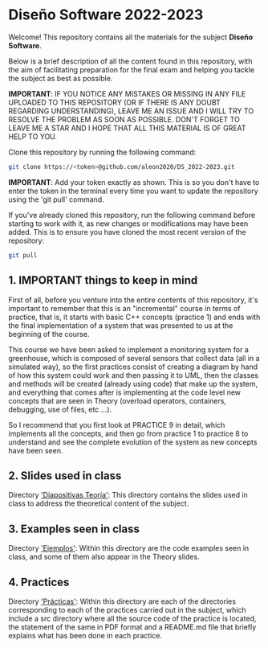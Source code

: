 # Diseño Software 2022-2023

Welcome! This repository contains all the materials for the subject **Diseño Software**.

Below is a brief description of all the content found in this repository, with the aim of facilitating preparation for the final exam and helping you tackle the subject as best as possible.

**IMPORTANT**: IF YOU NOTICE ANY MISTAKES OR MISSING IN ANY FILE UPLOADED TO THIS REPOSITORY (OR IF THERE IS ANY DOUBT REGARDING UNDERSTANDING), LEAVE ME AN ISSUE AND I WILL TRY TO RESOLVE THE PROBLEM AS SOON AS POSSIBLE. DON'T FORGET TO LEAVE ME A STAR AND I HOPE THAT ALL THIS MATERIAL IS OF GREAT HELP TO YOU.

Clone this repository by running the following command:

```sh
git clone https://<token>@github.com/aleon2020/DS_2022-2023.git
```

**IMPORTANT**: Add your token exactly as shown. This is so you don't have to enter the token in the terminal every time you want to update the repository using the 'git pull' command.

If you've already cloned this repository, run the following command before starting to work with it, as new changes or modifications may have been added. This is to ensure you have cloned the most recent version of the repository:

```sh
git pull
```

## 1. IMPORTANT things to keep in mind

First of all, before you venture into the entire contents of this repository, it's important to remember that this is an "incremental" course in terms of practice, that is, it starts with basic C++ concepts (practice 1) and ends with the final implementation of a system that was presented to us at the beginning of the course.

This course we have been asked to implement a monitoring system for a greenhouse, which is composed of several sensors that collect data (all in a simulated way), so the first practices consist of creating a diagram by hand of how this system could work and then passing it to UML, then the classes and methods will be created (already using code) that make up the system, and everything that comes after is implementing at the code level new concepts that are seen in Theory (overload operators, containers, debugging, use of files, etc ...).

So I recommend that you first look at PRACTICE 9 in detail, which implements all the concepts, and then go from practice 1 to practice 8 to understand and see the complete evolution of the system as new concepts have been seen.

## 2. Slides used in class

Directory ['Diapositivas Teoría'](https://github.com/aleon2020/DS_2022-2023/tree/main/Diapositivas%20Teor%C3%ADa): This directory contains the slides used in class to address the theoretical content of the subject.

## 3. Examples seen in class

Directory ['Ejemplos'](https://github.com/aleon2020/DS_2022-2023/tree/main/Ejemplos): Within this directory are the code examples seen in class, and some of them also appear in the Theory slides.

## 4. Practices

Directory ['Prácticas'](https://github.com/aleon2020/DS_2022-2023/tree/main/Pr%C3%A1cticas): Within this directory are each of the directories corresponding to each of the practices carried out in the subject, which include a src directory where all the source code of the practice is located, the statement of the same in PDF format and a README.md file that briefly explains what has been done in each practice.
